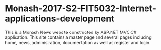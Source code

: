 # Monash-2017-S2-FIT5032-Internet-applications-development
This is a Monash News website constructed by ASP.NET MVC C# application. This site contains a master page and several pages including home, news, administration, documentation as well as register and login.
